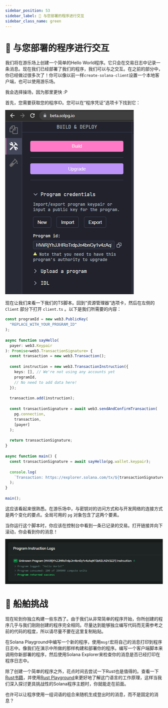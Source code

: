 ```yaml
---
sidebar_position: 53
sidebar_label: 👋 与您部署的程序进行交互
sidebar_class_name: green
---
```


# 👋 与您部署的程序进行交互


我们将在游乐场上创建一个简单的Hello World程序。它只会在交易日志中记录一条消息。现在我们已经部署了我们的程序，我们可以与之交互。在之前的部分中，你已经做过很多次了！你可以像以前一样`create-solana-client`设置一个本地客户端，也可以使用游乐场。

我会选择操场，因为那里更快 :P

首先，您需要获取您的程序ID。您可以在“程序凭证”选项卡下找到它：


![](./img/deploy-program.png)

现在让我们来看一下我们的TS脚本。回到“资源管理器”选项卡，然后在左侧的 `Client` 部分下打开 `client.ts` 。以下是我们所需要的内容：

```ts
const programId = new web3.PublicKey(
  "REPLACE_WITH_YOUR_PROGRAM_ID"
);

async function sayHello(
  payer: web3.Keypair
): Promise<web3.TransactionSignature> {
  const transaction = new web3.Transaction();

  const instruction = new web3.TransactionInstruction({
    keys: [], // We're not using any accounts yet
    programId,
    // No need to add data here!
  });

  transaction.add(instruction);

  const transactionSignature = await web3.sendAndConfirmTransaction(
    pg.connection,
    transaction,
    [payer]
  );

  return transactionSignature;
}

async function main() {
  const transactionSignature = await sayHello(pg.wallet.keypair);

  console.log(
    `Transaction: https://explorer.solana.com/tx/${transactionSignature}?cluster=devnet`
  );
}

main();
```

这应该看起来很熟悉。在游乐场中，与密钥对的访问方式和与开发网络的连接方式是两个变化的要点。全局可用的 `pg` 对象包含了这两个要素。

当你运行这个脚本时，你应该在控制台中看到一条已记录的交易。打开链接并向下滚动，你会看到你的消息！

![](./img/program-log.png)

# 🚢 船舶挑战

现在轮到你独立构建一些东西了。由于我们从非常简单的程序开始，你所创建的程序几乎与我们刚刚创建的程序完全相同。尽量达到能够独立编写代码而无需参考之前的代码的程度，所以请尽量不要在这里复制粘贴。

在Solana Playground中编写一个新的程序，使用`msg!`宏将自己的消息打印到程序日志中。像我们在演示中所做的那样构建和部署你的程序。编写一个客户端脚本来调用你新部署的程序，然后使用Solana Explorer来检查你的消息是否已经打印在程序日志中。

除了创建一个简单的程序之外，花点时间去尝试一下Rust也是值得的。查看一下[Rust书籍](https://doc.rust-lang.org/book/)，并使用[Rust Playground](https://play.rust-lang.org/)来更好地了解这门语言的工作原理，这样当我们深入探讨更具挑战性的Solana程序主题时，你就能走在前面。

也许可以让程序使用一组词语的组合来随机生成登出时的消息，而不是固定的消息？
